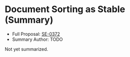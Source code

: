 # Document Sorting as Stable (Summary)

* Full Proposal: [SE-0372](https://github.com/apple/swift-evolution/blob/main/proposals/0372-document-sorting-as-stable.md)
* Summary Author: TODO

Not yet summarized.
